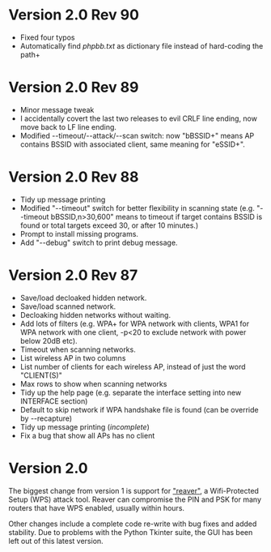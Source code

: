 # Version 2.0 Rev 90 #
- Fixed four typos
- Automatically find *phpbb.txt* as dictionary file instead of hard-coding the path+

# Version 2.0 Rev 89 #
- Minor message tweak
- I accidentally covert the last two releases to evil CRLF line ending, now move back to LF line ending.
- Modified --timeout/--attack/--scan switch: now "bBSSID+" means AP contains BSSID with associated client, same meaning for "eSSID+".

# Version 2.0 Rev 88 #
- Tidy up message printing 
- Modified "--timeout" switch for better flexibility in scanning state (e.g. "--timeout bBSSID,n\>30,600" means to timeout if target contains BSSID is found or total targets exceed 30, or after 10 minutes.)
- Prompt to install missing programs.
- Add "--debug" switch to print debug message.

# Version 2.0 Rev 87 #
- Save/load decloaked hidden network.
- Save/load scanned network.
- Decloaking hidden networks without waiting.
- Add lots of filters (e.g. WPA+ for WPA network with clients, WPA1 for WPA network with one client, -p<20 to exclude network with power below 20dB etc).
- Timeout when scanning networks.
- List wireless AP in two columns 
- List number of clients for each wireless AP, instead of just the word "CLIENT(S)"
- Max rows to show when scanning networks
- Tidy up the help page (e.g. separate the interface setting into new INTERFACE section)
- Default to skip network if WPA handshake file is found (can be override by --recapture)
- Tidy up message printing (*incomplete*)
- Fix a bug that show all APs has no client

# Version 2.0 #

The biggest change from version 1 is support for ["reaver"](http://reaver-wps.googlecode.com/), a Wifi-Protected Setup (WPS) attack tool.  Reaver can compromise the PIN and PSK for many routers that have WPS enabled, usually within hours.

Other changes include a complete code re-write with bug fixes and added stability.  Due to problems with the Python Tkinter suite, the GUI has been left out of this latest version.

